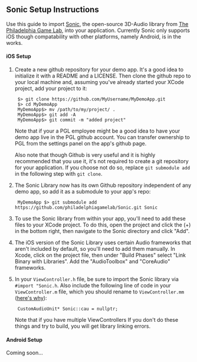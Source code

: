 ## Sonic Setup Instructions

Use this guide to import [Sonic](https://github.com/philadelphiagamelab/Sonic), the open-source 3D-Audio library from [The Philadelphia Game Lab](www.philadelphiagamelab.org), into your application. Currently Sonic only supports iOS though compatability with other platforms, namely Android, is in the works.

#### iOS Setup

1. Create a new github repository for your demo app. It's a good idea to initialize it with a README and a LICENSE. Then clone the github repo to your local machine and, assuming you've already started your XCode project, add your project to it:

		$> git clone https://github.com/MyUsername/MyDemoApp.git
		$> cd MyDemoApp
		MyDemoApp$> mv /path/to/my/project/ .
		MyDemoApp$> git add -A
		MyDemoApp$> git commit -m "added project"
		
	Note that if your a PGL employee might be a good idea to have your demo app live in the PGL github account. You can transfer ownership to PGL from the settings panel on the app's github page.
	
	Also note that though Github is very useful and it is highly recommended that you use it, it's not required to create a git repository for your application. If you choose not do so, replace `git submodule add` in the following step with `git clone`.
	
2. The Sonic Library now has its own Github repository independent of any demo app, so add it as a submodule to your app's repo:

		MyDemoApp $> git submodule add https://github.com/philadelphiagamelab/Sonic.git Sonic
		
3. To use the Sonic library from within your app, you'll need to add these files to your XCode project. To do this, open the project and click the (+) in the bottom right, then navigate to the Sonic directory and click "Add".

4. The iOS version of the Sonic Library uses certain Audio frameworks that aren't included by default, so you'll need to add them manually. In Xcode, click on the project file, then under "Build Phases" select "Link Binary with Libraries". Add the "AudioToolbox" and "CoreAudio" frameworks.

5. In your `ViewController.h` file, be sure to import the Sonic library via `#import "Sonic.h`. Also include the following line of code in your `ViewController.m` file, which you should rename to `ViewController.mm` ([here's why](http://stackoverflow.com/a/4562280/1402368)):

		CustomAudioUnit* Sonic::cau = nullptr;

	Note that if you have multiple ViewControllers If you don't do these things and try to build, you will get library linking errors.
	
#### Android Setup

Coming soon...
